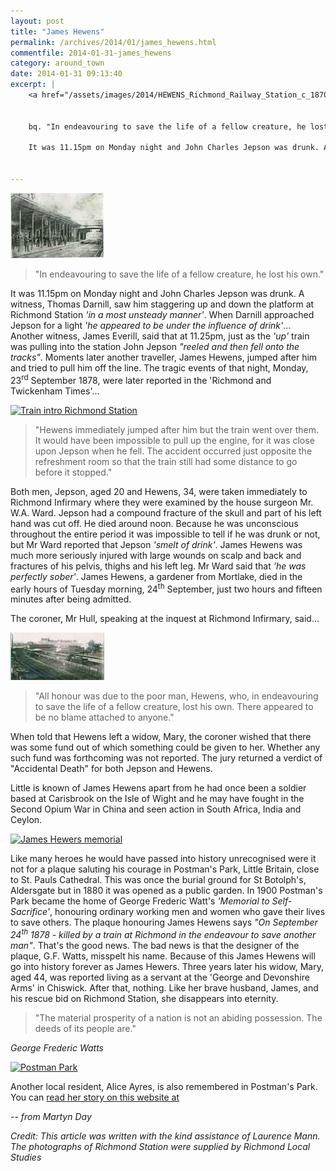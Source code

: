 ```yaml
---
layout: post
title: "James Hewens"
permalink: /archives/2014/01/james_hewens.html
commentfile: 2014-01-31-james_hewens
category: around_town
date: 2014-01-31 09:13:40
excerpt: |
    <a href="/assets/images/2014/HEWENS_Richmond_Railway_Station_c_1870_-_1900.LCF_3806.jpg" title="See larger version of - Richmond Railway Station c 1870   1900.LCF 3806"><img src="/assets/images/2014/HEWENS_Richmond_Railway_Station_c_1870_-_1900_thumb.LCF_3806" width="150" height="104" alt="Richmond Railway Station c 1870   1900.LCF 3806" class="photo right" /></a>
    
    
    bq. "In endeavouring to save the life of a fellow creature, he lost his own."
    
    It was 11.15pm on Monday night and John Charles Jepson was drunk. A witness, Thomas Darnill, saw him staggering up and down the platform at Richmond Station <em>'in a most unsteady manner'</em>. When Darnill approached Jepson for a light <em>'he appeared to be under the influence of drink'</em>... Another witness, James Everill, said that at 11.25pm, just as the <em>'up'</em> train was pulling into the station John Jepson <em>"reeled and then fell onto the tracks"</em>. Moments later another traveller, James Hewens, jumped after him and tried to pull him off the line. The tragic events of that night, Monday, 23<sup>rd</sup> September 1878, were later reported in the 'Richmond and Twickenham Times'...
    

---
```


<a href="/assets/images/2014/HEWENS_Richmond_Railway_Station_c_1870_-_1900.LCF_3806.jpg" title="See larger version of - Richmond Railway Station c 1870   1900.LCF 3806"><img src="/assets/images/2014/HEWENS_Richmond_Railway_Station_c_1870_-_1900_thumb.LCF_3806" width="150" height="104" alt="Richmond Railway Station c 1870   1900.LCF 3806" class="photo right" /></a>

> "In endeavouring to save the life of a fellow creature, he lost his own."

It was 11.15pm on Monday night and John Charles Jepson was drunk. A witness, Thomas Darnill, saw him staggering up and down the platform at Richmond Station <em>'in a most unsteady manner'</em>. When Darnill approached Jepson for a light <em>'he appeared to be under the influence of drink'</em>... Another witness, James Everill, said that at 11.25pm, just as the <em>'up'</em> train was pulling into the station John Jepson <em>"reeled and then fell onto the tracks"</em>. Moments later another traveller, James Hewens, jumped after him and tried to pull him off the line. The tragic events of that night, Monday, 23<sup>rd</sup> September 1878, were later reported in the 'Richmond and Twickenham Times'...

<a href="/assets/images/2014/HEWENS_Train_intro_Richmond_Station.jpg" title="See larger version of - Train intro Richmond Station"><img src="/assets/images/2014/HEWENS_Train_intro_Richmond_Station_thumb.jpg" width="150" height="116" alt="Train intro Richmond Station" class="photo right" /></a>

> "Hewens immediately jumped after him but the train went over them. It would have been impossible to pull up the engine, for it was close upon Jepson when he fell. The accident occurred just opposite the refreshment room so that the train still had some distance to go before it stopped."

Both men, Jepson, aged 20 and Hewens, 34, were taken immediately to Richmond Infirmary where they were examined by the house surgeon Mr. W.A. Ward. Jepson had a compound fracture of the skull and part of his left hand was cut off. He died around noon. Because he was unconscious throughout the entire period it was impossible to tell if he was drunk or not, but Mr Ward reported that Jepson <em>'smelt of drink'</em>. James Hewens was much more seriously injured with large wounds on scalp and back and fractures of his pelvis, thighs and his left leg. Mr Ward said that <em>'he was perfectly sober'</em>. James Hewens, a gardener from Mortlake, died in the early hours of Tuesday morning, 24<sup>th</sup> September, just two hours and fifteen minutes after being admitted.

The coroner, Mr Hull, speaking at the inquest at Richmond Infirmary, said...

<a href="/assets/images/2014/HEWENS_Richmond_Railway_Station_c_1870_-_1900.LCF_2669.jpg" title="See larger version of - Richmond Railway Station c 1870   1900.LCF 2669"><img src="/assets/images/2014/HEWENS_Richmond_Railway_Station_c_1870_-_1900_thumb.LCF_2669" width="150" height="76" alt="Richmond Railway Station c 1870   1900.LCF 2669" class="photo right" /></a>

> "All honour was due to the poor man, Hewens, who, in endeavouring to save the life of a fellow creature, lost his own. There appeared to be no blame attached to anyone."

When told that Hewens left a widow, Mary, the coroner wished that there was some fund out of which something could be given to her. Whether any such fund was forthcoming was not reported. The jury returned a verdict of "Accidental Death" for both Jepson and Hewens.

Little is known of James Hewens apart from he had once been a soldier based at Carisbrook on the Isle of Wight and he may have fought in the Second Opium War in China and seen action in South Africa, India and Ceylon.

<a href="/assets/images/2014/HEWENS_James_Hewers.jpg" title="See larger version of - James Hewers' memorial"><img src="/assets/images/2014/HEWENS_James_Hewers_thumb.jpg" width="150" height="78" alt="James Hewers memorial" class="photo right" /></a>

Like many heroes he would have passed into history unrecognised were it not for a plaque saluting his courage in Postman's Park, Little Britain, close to St. Pauls Cathedral. This was once the burial ground for St Botolph's, Aldersgate but in 1880 it was opened as a public garden. In 1900 Postman's Park became the home of George Frederic Watt's <em>'Memorial to Self-Sacrifice'</em>, honouring ordinary working men and women who gave their lives to save others. The plaque honouring James Hewens says <em>"On September 24<sup>th</sup> 1878 - killed by a train at Richmond in the endeavour to save another man"</em>. That's the good news. The bad news is that the designer of the plaque, G.F. Watts, misspelt his name. Because of this James Hewens will go into history forever as James Hewers. Three years later his widow, Mary, aged 44, was reported living as a servant at the 'George and Devonshire Arms' in Chiswick. After that, nothing. Like her brave husband, James, and his rescue bid on Richmond Station, she disappears into eternity.

> "The material prosperity of a nation is not an abiding possession. The deeds of its people are."

<cite>George Frederic Watts</cite>

<div markdown="1" class="box">
<a href="/assets/images/2014/HEWENS_Postman_Park.jpg" title="See larger version of - Postman Park"><img src="/assets/images/2014/HEWENS_Postman_Park_thumb.jpg" width="150" height="99" alt="Postman Park" class="photo left" /></a>

Another local resident, Alice Ayres, is also remembered in Postman's Park. You can [read her story on this website at](https://stmargarets.london/archives/2013/03/alice_ayres_a_secular_saint.html)

</div>
<cite>-- from Martyn Day</cite>

*Credit: This article was written with the kind assistance of Laurence Mann. The photographs of Richmond Station were supplied by Richmond Local Studies*
